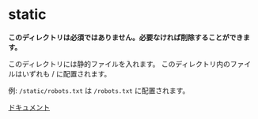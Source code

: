 # static

**このディレクトリは必須ではありません。必要なければ削除することができます。**

このディレクトリには静的ファイルを入れます。
このディレクトリ内のファイルはいずれも / に配置されます。

例: `/static/robots.txt` は `/robots.txt` に配置されます。

[ドキュメント](https://ja.nuxtjs.org/guide/assets#webpack-%E3%81%A7%E6%89%B1%E3%82%8F%E3%81%AA%E3%81%84%E9%9D%99%E7%9A%84%E3%83%95%E3%82%A1%E3%82%A4%E3%83%AB)
